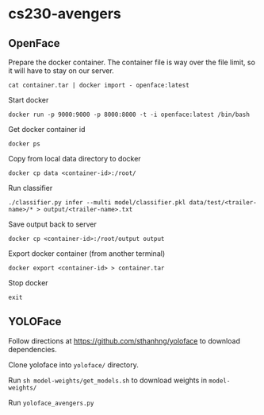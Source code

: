 # cs230-avengers

## OpenFace

Prepare the docker container. The container file is way over the file limit, so it will have to stay on our server.
```
cat container.tar | docker import - openface:latest
```

Start docker
```
docker run -p 9000:9000 -p 8000:8000 -t -i openface:latest /bin/bash
```

Get docker container id
```
docker ps
```

Copy from local data directory to docker
```
docker cp data <container-id>:/root/
```

Run classifier
```
./classifier.py infer --multi model/classifier.pkl data/test/<trailer-name>/* > output/<trailer-name>.txt
```

Save output back to server
```
docker cp <container-id>:/root/output output
```

Export docker container (from another terminal)
```
docker export <container-id> > container.tar
```

Stop docker
```
exit
```

## YOLOFace

Follow directions at https://github.com/sthanhng/yoloface to download dependencies. 

Clone yoloface into `yoloface/` directory.

Run `sh model-weights/get_models.sh` to download weights in `model-weights/`

Run `yoloface_avengers.py`
